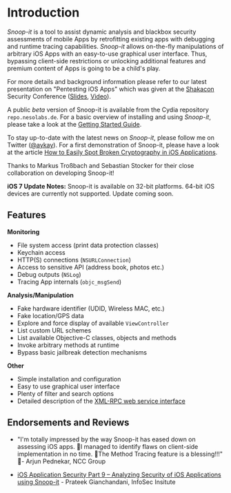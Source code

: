 # Introduction #
_Snoop-it_ is a tool to assist dynamic analysis and blackbox security assessments of mobile Apps by retrofitting existing apps with debugging and runtime tracing capabilities. _Snoop-it_ allows on-the-fly manipulations of arbitrary iOS Apps with an easy-to-use graphical user interface. Thus, bypassing client-side restrictions or unlocking additional features and premium content of Apps is going to be a child's play.

For more details and background information please refer to our latest presentation on "Pentesting iOS Apps" which was given at the [Shakacon](http://www.shakacon.org/) Security Conference ([Slides](http://de.slideshare.net/Shakacon/andreas-kurtz), [Video](http://www.youtube.com/watch?v=5AZhfBAVgLs)).

A public _beta_ version of Snoop-it is available from the Cydia repository `repo.nesolabs.de`. For a basic overview of installing and using _Snoop-it_, please take a look at the [Getting Started Guide](GettingStarted.md).

To stay up-to-date with the latest news on _Snoop-it_, please follow me on Twitter ([@aykay](http://twitter.com/aykay/)). For a first demonstration of Snoop-it, please have a look at the article [How to Easily Spot Broken Cryptography in iOS Applications](http://www.andreas-kurtz.de/2013/07/how-to-easily-spot-broken-cryptography.html).

Thanks to Markus Troßbach and Sebastian Stocker for their close collaboration on developing Snoop-it!

**iOS 7 Update Notes:** Snoop-it is available on 32-bit platforms. 64-bit iOS devices are currently not supported. Update coming soon.

## Features ##

**Monitoring**

  * File system access (print data protection classes)
  * Keychain access
  * HTTP(S) connections (`NSURLConnection`)
  * Access to sensitive API (address book, photos etc.)
  * Debug outputs (`NSLog`)
  * Tracing App internals (`objc_msgSend`)

**Analysis/Manipulation**
  * Fake hardware identifier (UDID, Wireless MAC, etc.)
  * Fake location/GPS data
  * Explore and force display of available `ViewController`
  * List custom URL schemes
  * List available Objective-C classes, objects and methods
  * Invoke arbitrary methods at runtime
  * Bypass basic jailbreak detection mechanisms

**Other**
  * Simple installation and configuration
  * Easy to use graphical user interface
  * Plenty of filter and search options
  * Detailed description of the [XML-RPC web service interface](API_Monitoring_Filesystem.md)


## Endorsements and Reviews ##

  * "I'm totally impressed by the way Snoop-it has eased down on assessing iOS apps. I managed to identify flaws on client-side implementation in no time. The Method Tracing feature is a blessing!!!" - Arjun Pednekar, NCC Group

  * [iOS Application Security Part 9 – Analyzing Security of iOS Applications using Snoop-it](http://resources.infosecinstitute.com/ios-application-security-part-9-analyzing-security-of-ios-applications-using-snoop-it/) - Prateek Gianchandani, InfoSec Insitute


